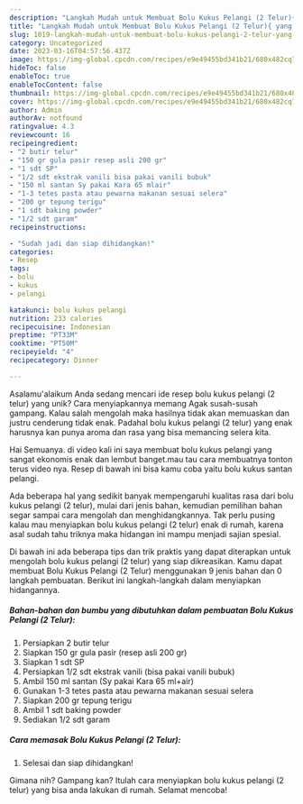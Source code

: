```yaml
---
description: "Langkah Mudah untuk Membuat Bolu Kukus Pelangi (2 Telur){ yang Menggugah Selera"
title: "Langkah Mudah untuk Membuat Bolu Kukus Pelangi (2 Telur){ yang Menggugah Selera"
slug: 1019-langkah-mudah-untuk-membuat-bolu-kukus-pelangi-2-telur-yang-menggugah-selera
category: Uncategorized
date: 2023-03-16T04:57:56.437Z
image: https://img-global.cpcdn.com/recipes/e9e49455bd341b21/680x482cq70/bolu-kukus-pelangi-2-telur-foto-resep-utama.jpg
hideToc: false
enableToc: true
enableTocContent: false
thumbnail: https://img-global.cpcdn.com/recipes/e9e49455bd341b21/680x482cq70/bolu-kukus-pelangi-2-telur-foto-resep-utama.jpg
cover: https://img-global.cpcdn.com/recipes/e9e49455bd341b21/680x482cq70/bolu-kukus-pelangi-2-telur-foto-resep-utama.jpg
author: Admin
authorAv: notfound
ratingvalue: 4.3
reviewcount: 16
recipeingredient:
- "2 butir telur"
- "150 gr gula pasir resep asli 200 gr"
- "1 sdt SP"
- "1/2 sdt ekstrak vanili bisa pakai vanili bubuk"
- "150 ml santan Sy pakai Kara 65 mlair"
- "1-3 tetes pasta atau pewarna makanan sesuai selera"
- "200 gr tepung terigu"
- "1 sdt baking powder"
- "1/2 sdt garam"
recipeinstructions:

- "Sudah jadi dan siap dihidangkan!"
categories:
- Resep
tags:
- bolu
- kukus
- pelangi

katakunci: bolu kukus pelangi 
nutrition: 233 calories
recipecuisine: Indonesian
preptime: "PT33M"
cooktime: "PT50M"
recipeyield: "4"
recipecategory: Dinner

---
```



Asalamu'alaikum Anda sedang mencari ide resep bolu kukus pelangi (2 telur) yang unik? Cara menyiapkannya memang Agak susah-susah gampang. Kalau salah mengolah maka hasilnya tidak akan memuaskan dan justru cenderung tidak enak. Padahal bolu kukus pelangi (2 telur) yang enak harusnya kan punya aroma dan rasa yang bisa memancing selera kita.


Hai Semuanya. di video kali ini saya membuat bolu kukus pelangi yang sangat ekonomis enak dan lembut banget.mau tau cara membuatnya tonton terus video nya. Resep di bawah ini bisa kamu coba yaitu bolu kukus santan pelangi.

Ada beberapa hal yang sedikit banyak mempengaruhi kualitas rasa dari bolu kukus pelangi (2 telur), mulai dari jenis bahan, kemudian pemilihan bahan segar sampai cara mengolah dan menghidangkannya. Tak perlu pusing kalau mau menyiapkan bolu kukus pelangi (2 telur) enak di rumah, karena asal sudah tahu triknya maka hidangan ini mampu menjadi sajian spesial.


Di bawah ini ada beberapa tips dan trik praktis yang dapat diterapkan untuk mengolah bolu kukus pelangi (2 telur) yang siap dikreasikan. Kamu dapat membuat Bolu Kukus Pelangi (2 Telur) menggunakan 9 jenis bahan dan 0 langkah pembuatan. Berikut ini langkah-langkah dalam menyiapkan hidangannya.

<!--inarticleads1-->

##### Bahan-bahan dan bumbu yang dibutuhkan dalam pembuatan Bolu Kukus Pelangi (2 Telur):

1. Persiapkan 2 butir telur
1. Siapkan 150 gr gula pasir (resep asli 200 gr)
1. Siapkan 1 sdt SP
1. Persiapkan 1/2 sdt ekstrak vanili (bisa pakai vanili bubuk)
1. Ambil 150 ml santan (Sy pakai Kara 65 ml+air)
1. Gunakan 1-3 tetes pasta atau pewarna makanan sesuai selera
1. Siapkan 200 gr tepung terigu
1. Ambil 1 sdt baking powder
1. Sediakan 1/2 sdt garam




<!--inarticleads2-->

##### Cara memasak Bolu Kukus Pelangi (2 Telur):


1. Selesai dan siap dihidangkan!



Gimana nih? Gampang kan? Itulah cara menyiapkan bolu kukus pelangi (2 telur) yang bisa anda lakukan di rumah. Selamat mencoba!
